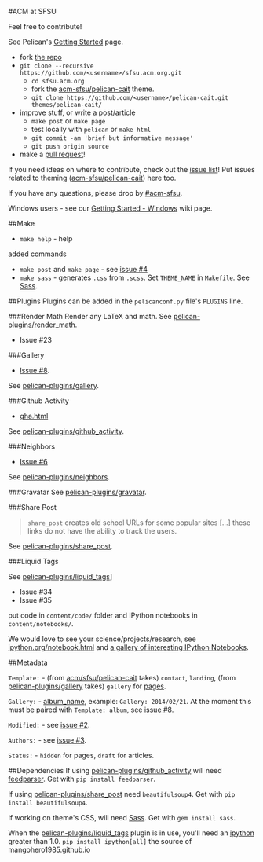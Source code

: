 #ACM at SFSU

Feel free to contribute!

See Pelican's [Getting Started](http://docs.getpelican.com/en/latest/getting_started.html) page.

* fork [the repo](https://github.com/acm-sfsu/sfsu.acm.org)
* `git clone --recursive https://github.com/<username>/sfsu.acm.org.git`
  * `cd sfsu.acm.org`
  * fork the [acm-sfsu/pelican-cait](https://github.com/acm-sfsu/pelican-cait) theme.
  * `git clone https://github.com/<username>/pelican-cait.git themes/pelican-cait/`
* improve stuff, or write a post/article
  * `make post` or `make page`
  * test locally with `pelican` or `make html`
  * `git commit -am 'brief but informative message'`
  * `git push origin source`
* make a [pull request](https://github.com/acm-sfsu/sfsu.acm.org/pulls)!

If you need ideas on where to contribute, check out the [issue list](https://github.com/acm-sfsu/sfsu.acm.org/issues)! Put issues related to theming ([acm-sfsu/pelican-cait](https://github.com/acm-sfsu/pelican-cait)) here too.

If you have any questions, please drop by [#acm-sfsu](http://webchat.freenode.net/?channels=acm-sfsu).

Windows users - see our [Getting Started - Windows](https://github.com/acm-sfsu/sfsu.acm.org/wiki/Getting-Started#windows) wiki page.

##Make
* `make help` - help

added commands
* `make post` and `make page` - see [issue #4](https://github.com/acm-sfsu/sfsu.acm.org/issues/4)
* `make sass` - generates `.css` from `.scss`. Set `THEME_NAME` in `Makefile`. See [Sass](https://github.com/nex3/sass).

##Plugins
Plugins can be added in the `pelicanconf.py` file's `PLUGINS` line.

###Render Math
Render any LaTeX and math. See [pelican-plugins/render_math](https://github.com/getpelican/pelican-plugins/tree/master/render_math).

* Issue #23

###Gallery
* [Issue #8](https://github.com/acm-sfsu/sfsu.acm.org/issues/8).

See [pelican-plugins/gallery](https://github.com/getpelican/pelican-plugins/tree/master/gallery).

###Github Activity
* [gha.html](https://github.com/acm-sfsu/pelican-cait/blob/master/templates/gha.html)

See [pelican-plugins/github_activity](https://github.com/getpelican/pelican-plugins/tree/master/github_activity).

###Neighbors

* [Issue #6](https://github.com/acm-sfsu/sfsu.acm.org/issues/6)

See [pelican-plugins/neighbors](https://github.com/getpelican/pelican-plugins/tree/master/neighbors).

###Gravatar
See [pelican-plugins/gravatar](https://github.com/getpelican/pelican-plugins/tree/master/gravatar).

###Share Post
> `share_post` creates old school URLs for some popular sites [...] these links do not have the ability to track the users.

See [pelican-plugins/share_post](https://github.com/getpelican/pelican-plugins/tree/master/share_post).

###Liquid Tags

See [pelican-plugins/liquid_tags](https://github.com/getpelican/pelican-plugins/tree/master/liquid_tags)]

* Issue #34
* Issue #35

put code in `content/code/` folder and IPython notebooks in `content/notebooks/`.

We would love to see your science/projects/research, see [ipython.org/notebook.html](http://ipython.org/notebook.html) and [a gallery of interesting IPython Notebooks](https://github.com/ipython/ipython/wiki/A-gallery-of-interesting-IPython-Notebooks).

##Metadata

`Template:` - (from [acm/sfsu/pelican-cait](https://github.com/acm-sfsu/pelican-cait) takes) `contact`, `landing`, (from [pelican-plugins/gallery](https://github.com/getpelican/pelican-plugins/tree/master/gallery) takes) `gallery` for [pages](https://github.com/getpelican/pelican-plugins/tree/master/gallery#gallery-page).

`Gallery:` - [album_name](https://github.com/getpelican/pelican-plugins/tree/master/gallery#articles), example: `Gallery: 2014/02/21`. At the moment this must be paired with `Template: album`, see [issue #8](https://github.com/acm-sfsu/sfsu.acm.org/issues/8).

`Modified:` - see [issue #2](https://github.com/acm-sfsu/sfsu.acm.org/issues/2).

`Authors:` - see [issue #3](https://github.com/acm-sfsu/sfsu.acm.org/issues/3).

`Status:` - `hidden` for pages, `draft` for articles.

##Dependencies
If using [pelican-plugins/github_activity](https://github.com/getpelican/pelican-plugins/tree/master/github_activity) will need [feedparser](https://pypi.python.org/pypi/feedparser). Get with `pip install feedparser`.

If using [pelican-plugins/share_post](https://github.com/getpelican/pelican-plugins/tree/master/share_post) need `beautifulsoup4`. Get with `pip install beautifulsoup4`.

If working on theme's CSS, will need [Sass](https://github.com/nex3/sass). Get with `gem install sass`.

When the [pelican-plugins/liquid_tags](https://github.com/getpelican/pelican-plugins/tree/master/liquid_tags) plugin is in use, you'll need an [ipython](https://github.com/ipython/ipython) greater than 1.0. `pip install ipython[all]`
the source of mangohero1985.github.io
